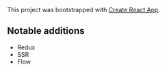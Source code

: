 This project was bootstrapped with [Create React App](https://github.com/facebookincubator/create-react-app).

## Notable additions

* Redux
* SSR
* Flow